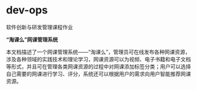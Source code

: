 # dev-ops
软件创新与研发管理课程作业

**“淘课么”网课管理系统**

本文档描述了一个网课管理系统——“淘课么”，管理员可在线发布各种网课资源，涉及各种领域的实践技术和理论学习，网课资源可以为视频、电子书籍和电子文档等形式，并且可在管理各类网课资源的过程中对网课添加标签分类；用户可以选择自己需要的网课进行学习、评分，系统还可以根据用户的需求向用户智能推荐网课资源。
